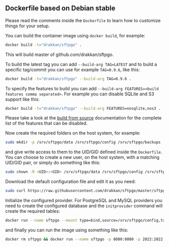 ## Dockerfile based on Debian stable

Please read the comments inside the `Dockerfile` to learn how to customize things for your setup.

You can build the container image using `docker build`, for example:

```bash
docker build -t="drakkan/sftpgo" .
```

This will build master of github.com/drakkan/sftpgo.

To build the latest tag you can add `--build-arg TAG=LATEST` and to build a specific tag/commit you can use for example `TAG=0.9.6`, like this:

```bash
docker build -t="drakkan/sftpgo" --build-arg TAG=0.9.6 .
```

To specify the features to build you can add `--build-arg FEATURES=<build features comma separated>`. For example you can disable SQLite and S3 support like this:

```bash
docker build -t="drakkan/sftpgo" --build-arg FEATURES=nosqlite,nos3 .
```

Please take a look at the [build from source](./../../../docs/build-from-source.md) documentation for the complete list of the features that can be disabled.

Now create the required folders on the host system, for example:

```bash
sudo mkdir -p /srv/sftpgo/data /srv/sftpgo/config /srv/sftpgo/backups
```

and give write access to them to the UID/GID defined inside the `Dockerfile`. You can choose to create a new user, on the host system, with a matching UID/GID pair, or simply do something like this:

```bash
sudo chown -R <UID>:<GID> /srv/sftpgo/data /srv/sftpgo/config /srv/sftpgo/backups
```

Download the default configuration file and edit it as you need:

```bash
sudo curl https://raw.githubusercontent.com/drakkan/sftpgo/master/sftpgo.json -o /srv/sftpgo/config/sftpgo.json
```

Initialize the configured provider. For PostgreSQL and MySQL providers you need to create the configured database and the `initprovider` command will create the required tables:

```bash
docker run --name sftpgo --mount type=bind,source=/srv/sftpgo/config,target=/app/config drakkan/sftpgo initprovider -c /app/config
```

and finally you can run the image using something like this:

```bash
docker rm sftpgo && docker run --name sftpgo -p 8080:8080 -p 2022:2022 --mount type=bind,source=/srv/sftpgo/data,target=/app/data --mount type=bind,source=/srv/sftpgo/config,target=/app/config --mount type=bind,source=/srv/sftpgo/backups,target=/app/backups drakkan/sftpgo
```
